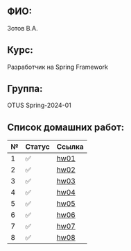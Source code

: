 ## ФИО:
Зотов В.А.
## Курс:
Разработчик на Spring Framework
## Группа:
OTUS Spring-2024-01
## Список домашних работ:

| № | Статус                | Ссылка                                                                      |
|---|-----------------------|-----------------------------------------------------------------------------|
| 1 | :white_check_mark:    | [hw01](https://github.com/foxel93/2024-01-otus-spring-zotov/tree/main/hw01) |
| 2 | :white_check_mark:    | [hw02](https://github.com/foxel93/2024-01-otus-spring-zotov/tree/main/hw02) |
| 3 | :white_check_mark:    | [hw03](https://github.com/foxel93/2024-01-otus-spring-zotov/tree/main/hw03) |
| 4 | :white_check_mark:    | [hw04](https://github.com/foxel93/2024-01-otus-spring-zotov/tree/main/hw04) |
| 5 | :white_check_mark:    | [hw05](https://github.com/foxel93/2024-01-otus-spring-zotov/tree/main/hw05) |
| 6 | :white_check_mark:    | [hw06](https://github.com/foxel93/2024-01-otus-spring-zotov/tree/main/hw06) |
| 7 | :white_check_mark:    | [hw07](https://github.com/foxel93/2024-01-otus-spring-zotov/tree/main/hw07) |
| 8 | :white_check_mark:    | [hw08](https://github.com/foxel93/2024-01-otus-spring-zotov/tree/main/hw08) |
